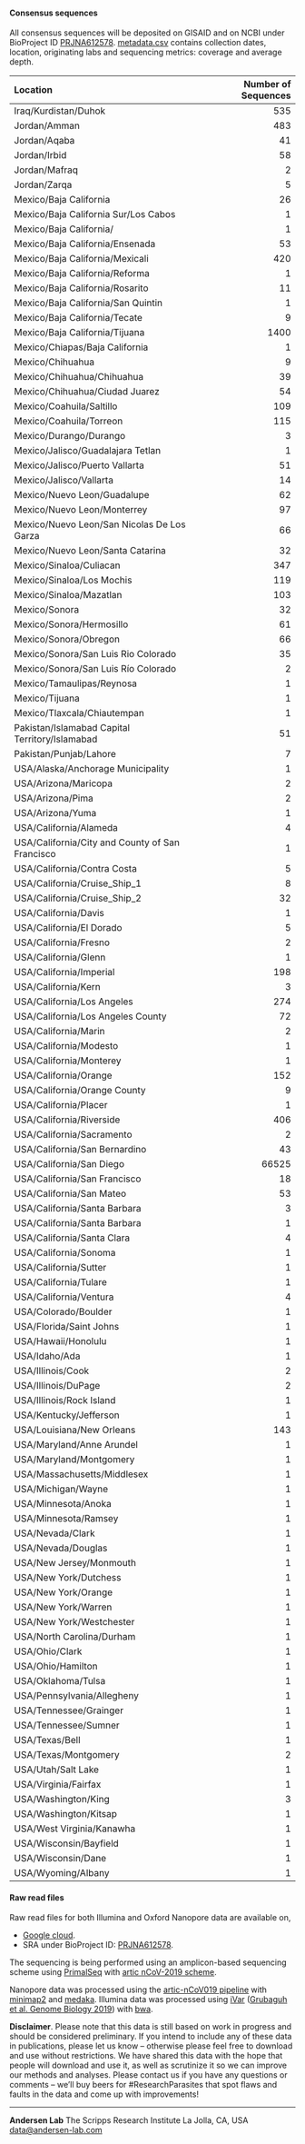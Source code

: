 #### Consensus sequences

All consensus sequences will be deposited on GISAID and on NCBI under BioProject ID [PRJNA612578](https://www.ncbi.nlm.nih.gov/bioproject/612578).
[metadata.csv](https://raw.githubusercontent.com/andersen-lab/HCoV-19-Genomics/master/metadata.csv) contains collection dates, location, originating labs and sequencing metrics: coverage and average depth.

| Location                                        |   Number of Sequences |
|:------------------------------------------------|----------------------:|
| Iraq/Kurdistan/Duhok                            |                   535 |
| Jordan/Amman                                    |                   483 |
| Jordan/Aqaba                                    |                    41 |
| Jordan/Irbid                                    |                    58 |
| Jordan/Mafraq                                   |                     2 |
| Jordan/Zarqa                                    |                     5 |
| Mexico/Baja California                          |                    26 |
| Mexico/Baja California Sur/Los Cabos            |                     1 |
| Mexico/Baja California/                         |                     1 |
| Mexico/Baja California/Ensenada                 |                    53 |
| Mexico/Baja California/Mexicali                 |                   420 |
| Mexico/Baja California/Reforma                  |                     1 |
| Mexico/Baja California/Rosarito                 |                    11 |
| Mexico/Baja California/San Quintin              |                     1 |
| Mexico/Baja California/Tecate                   |                     9 |
| Mexico/Baja California/Tijuana                  |                  1400 |
| Mexico/Chiapas/Baja California                  |                     1 |
| Mexico/Chihuahua                                |                     9 |
| Mexico/Chihuahua/Chihuahua                      |                    39 |
| Mexico/Chihuahua/Ciudad Juarez                  |                    54 |
| Mexico/Coahuila/Saltillo                        |                   109 |
| Mexico/Coahuila/Torreon                         |                   115 |
| Mexico/Durango/Durango                          |                     3 |
| Mexico/Jalisco/Guadalajara Tetlan               |                     1 |
| Mexico/Jalisco/Puerto Vallarta                  |                    51 |
| Mexico/Jalisco/Vallarta                         |                    14 |
| Mexico/Nuevo Leon/Guadalupe                     |                    62 |
| Mexico/Nuevo Leon/Monterrey                     |                    97 |
| Mexico/Nuevo Leon/San Nicolas De Los Garza      |                    66 |
| Mexico/Nuevo Leon/Santa Catarina                |                    32 |
| Mexico/Sinaloa/Culiacan                         |                   347 |
| Mexico/Sinaloa/Los Mochis                       |                   119 |
| Mexico/Sinaloa/Mazatlan                         |                   103 |
| Mexico/Sonora                                   |                    32 |
| Mexico/Sonora/Hermosillo                        |                    61 |
| Mexico/Sonora/Obregon                           |                    66 |
| Mexico/Sonora/San Luis Rio Colorado             |                    35 |
| Mexico/Sonora/San Luis Río Colorado             |                     2 |
| Mexico/Tamaulipas/Reynosa                       |                     1 |
| Mexico/Tijuana                                  |                     1 |
| Mexico/Tlaxcala/Chiautempan                     |                     1 |
| Pakistan/Islamabad Capital Territory/Islamabad  |                    51 |
| Pakistan/Punjab/Lahore                          |                     7 |
| USA/Alaska/Anchorage Municipality               |                     1 |
| USA/Arizona/Maricopa                            |                     2 |
| USA/Arizona/Pima                                |                     2 |
| USA/Arizona/Yuma                                |                     1 |
| USA/California/Alameda                          |                     4 |
| USA/California/City and County of San Francisco |                     1 |
| USA/California/Contra Costa                     |                     5 |
| USA/California/Cruise_Ship_1                    |                     8 |
| USA/California/Cruise_Ship_2                    |                    32 |
| USA/California/Davis                            |                     1 |
| USA/California/El Dorado                        |                     5 |
| USA/California/Fresno                           |                     2 |
| USA/California/Glenn                            |                     1 |
| USA/California/Imperial                         |                   198 |
| USA/California/Kern                             |                     3 |
| USA/California/Los Angeles                      |                   274 |
| USA/California/Los Angeles County               |                    72 |
| USA/California/Marin                            |                     2 |
| USA/California/Modesto                          |                     1 |
| USA/California/Monterey                         |                     1 |
| USA/California/Orange                           |                   152 |
| USA/California/Orange County                    |                     9 |
| USA/California/Placer                           |                     1 |
| USA/California/Riverside                        |                   406 |
| USA/California/Sacramento                       |                     2 |
| USA/California/San Bernardino                   |                    43 |
| USA/California/San Diego                        |                 66525 |
| USA/California/San Francisco                    |                    18 |
| USA/California/San Mateo                        |                    53 |
| USA/California/Santa Barbara                    |                     3 |
| USA/California/Santa Barbara                    |                     1 |
| USA/California/Santa Clara                      |                     4 |
| USA/California/Sonoma                           |                     1 |
| USA/California/Sutter                           |                     1 |
| USA/California/Tulare                           |                     1 |
| USA/California/Ventura                          |                     4 |
| USA/Colorado/Boulder                            |                     1 |
| USA/Florida/Saint Johns                         |                     1 |
| USA/Hawaii/Honolulu                             |                     1 |
| USA/Idaho/Ada                                   |                     1 |
| USA/Illinois/Cook                               |                     2 |
| USA/Illinois/DuPage                             |                     2 |
| USA/Illinois/Rock Island                        |                     1 |
| USA/Kentucky/Jefferson                          |                     1 |
| USA/Louisiana/New Orleans                       |                   143 |
| USA/Maryland/Anne Arundel                       |                     1 |
| USA/Maryland/Montgomery                         |                     1 |
| USA/Massachusetts/Middlesex                     |                     1 |
| USA/Michigan/Wayne                              |                     1 |
| USA/Minnesota/Anoka                             |                     1 |
| USA/Minnesota/Ramsey                            |                     1 |
| USA/Nevada/Clark                                |                     1 |
| USA/Nevada/Douglas                              |                     1 |
| USA/New Jersey/Monmouth                         |                     1 |
| USA/New York/Dutchess                           |                     1 |
| USA/New York/Orange                             |                     1 |
| USA/New York/Warren                             |                     1 |
| USA/New York/Westchester                        |                     1 |
| USA/North Carolina/Durham                       |                     1 |
| USA/Ohio/Clark                                  |                     1 |
| USA/Ohio/Hamilton                               |                     1 |
| USA/Oklahoma/Tulsa                              |                     1 |
| USA/Pennsylvania/Allegheny                      |                     1 |
| USA/Tennessee/Grainger                          |                     1 |
| USA/Tennessee/Sumner                            |                     1 |
| USA/Texas/Bell                                  |                     1 |
| USA/Texas/Montgomery                            |                     2 |
| USA/Utah/Salt Lake                              |                     1 |
| USA/Virginia/Fairfax                            |                     1 |
| USA/Washington/King                             |                     3 |
| USA/Washington/Kitsap                           |                     1 |
| USA/West Virginia/Kanawha                       |                     1 |
| USA/Wisconsin/Bayfield                          |                     1 |
| USA/Wisconsin/Dane                              |                     1 |
| USA/Wyoming/Albany                              |                     1 |

#### Raw read files

Raw read files for both Illumina and Oxford Nanopore data are available on,

* [Google cloud](https://console.cloud.google.com/storage/browser/andersen-lab_hcov-19-genomics).
* SRA under BioProject ID: [PRJNA612578](https://www.ncbi.nlm.nih.gov/bioproject/612578).

The sequencing is being performed using an amplicon-based sequencing scheme using [PrimalSeq](https://www.nature.com/articles/nprot.2017.066) with [artic nCoV-2019 scheme](https://github.com/artic-network/artic-ncov2019/tree/master/primer_schemes/nCoV-2019).

Nanopore data was processed using the [artic-nCoV019 pipeline](https://github.com/artic-network/artic-ncov2019) with [minimap2](https://github.com/lh3/minimap2) and [medaka](https://github.com/nanoporetech/medaka).
Illumina data was processed using [iVar](https://github.com/andersen-lab/ivar) ([Grubaguh et al. Genome Biology 2019](https://genomebiology.biomedcentral.com/articles/10.1186/s13059-018-1618-7)) with [bwa](https://github.com/lh3/bwa).

**Disclaimer**. Please note that this data is still based on work in progress and should be considered preliminary. If you intend to include any of these data in publications, please let us know – otherwise please feel free to download and use without restrictions. We have shared this data with the hope that people will download and use it, as well as scrutinize it so we can improve our methods and analyses. Please contact us if you have any questions or comments – we’ll buy beers for #ResearchParasites that spot flaws and faults in the data and come up with improvements!

---
**Andersen Lab**
The Scripps Research Institute
La Jolla, CA, USA
[data@andersen-lab.com](mailto:data@andersen-lab.com)
